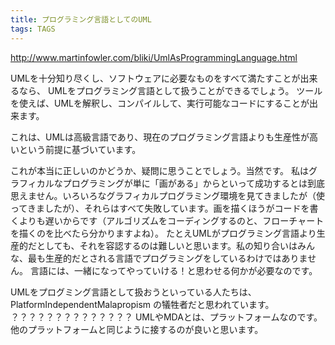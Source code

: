 ```yaml
---
title: プログラミング言語としてのUML
tags: TAGS
---
```


http://www.martinfowler.com/bliki/UmlAsProgrammingLanguage.html

UMLを十分知り尽くし、ソフトウェアに必要なものをすべて満たすことが出来るなら、
UMLをプログラミング言語として扱うことができるでしょう。
ツールを使えば、UMLを解釈し、コンパイルして、実行可能なコードにすることが出来ます。

これは、UMLは高級言語であり、現在のプログラミング言語よりも生産性が高いという前提に基づいています。


これが本当に正しいのかどうか、疑問に思うことでしょう。当然です。
私はグラフィカルなプログラミングが単に「画がある」からといって成功するとは到底思えません。いろいろなグラフィカルプログラミング環境を見てきましたが（使ってきましたが）、それらはすべて失敗しています。画を描くほうがコードを書くよりも遅いからです（アルゴリズムをコーディングするのと、フローチャートを描くのを比べたら分かりますよね）。
たとえUMLがプログラミング言語より生産的だとしても、それを容認するのは難しいと思います。私の知り合いはみんな、最も生産的だとされる言語でプログラミングをしているわけではありません。
言語には、一緒になってやっていける！と思わせる何かが必要なのです。

UMLをプログミング言語として扱おうといっている人たちは、PlatformIndependentMalapropism の犠牲者だと思われています。
？？？？？？？？？？？？？？
UMLやMDAとは、プラットフォームなのです。
他のプラットフォームと同じように接するのが良いと思います。
